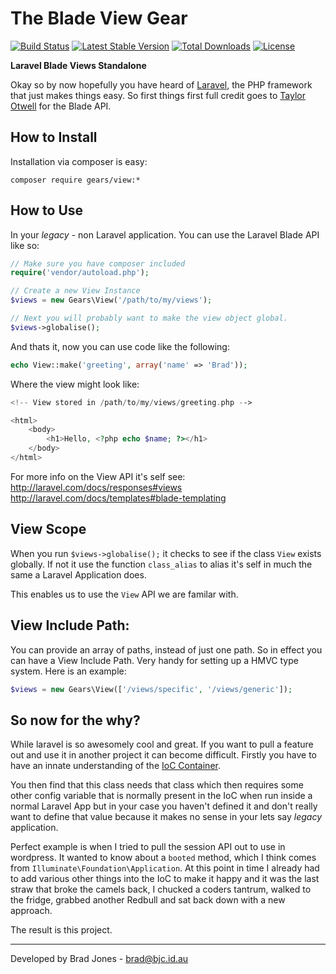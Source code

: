 The Blade View Gear
================================================================================
[![Build Status](https://travis-ci.org/phpgearbox/view.svg)](https://travis-ci.org/phpgearbox/view)
[![Latest Stable Version](https://poser.pugx.org/gears/view/v/stable.svg)](https://packagist.org/packages/gears/view)
[![Total Downloads](https://poser.pugx.org/gears/view/downloads.svg)](https://packagist.org/packages/gears/view)
[![License](https://poser.pugx.org/gears/view/license.svg)](https://packagist.org/packages/gears/view)

**Laravel Blade Views Standalone**

Okay so by now hopefully you have heard of [Laravel](http://laravel.com/),
the PHP framework that just makes things easy. So first things first full credit
goes to [Taylor Otwell](https://github.com/taylorotwell) for the Blade API.

How to Install
--------------------------------------------------------------------------------
Installation via composer is easy:

	composer require gears/view:*

How to Use
--------------------------------------------------------------------------------
In your *legacy* - non Laravel application.
You can use the Laravel Blade API like so:

```php
// Make sure you have composer included
require('vendor/autoload.php');

// Create a new View Instance
$views = new Gears\View('/path/to/my/views');

// Next you will probably want to make the view object global.
$views->globalise();
```

And thats it, now you can use code like the following:

```php
echo View::make('greeting', array('name' => 'Brad'));
```

Where the view might look like:

```php
<!-- View stored in /path/to/my/views/greeting.php -->

<html>
    <body>
        <h1>Hello, <?php echo $name; ?></h1>
    </body>
</html>
```

For more info on the View API it's self see:
http://laravel.com/docs/responses#views
http://laravel.com/docs/templates#blade-templating

View Scope
--------------------------------------------------------------------------------
When you run ```$views->globalise();``` it checks to see if the class ```View```
exists globally. If not it use the function ```class_alias``` to alias it's self
in much the same a Laravel Application does.

This enables us to use the ```View``` API we are familar with.

View Include Path:
--------------------------------------------------------------------------------
You can provide an array of paths, instead of just one path. So in effect you
can have a View Include Path. Very handy for setting up a HMVC type system.
Here is an example:

```php
$views = new Gears\View(['/views/specific', '/views/generic']);
```

So now for the why?
--------------------------------------------------------------------------------
While laravel is so awesomely cool and great. If you want to pull a feature out
and use it in another project it can become difficult. Firstly you have to have
an innate understanding of the [IoC Container](http://laravel.com/docs/ioc).

You then find that this class needs that class which then requires some other
config variable that is normally present in the IoC when run inside a normal
Laravel App but in your case you haven't defined it and don't really want
to define that value because it makes no sense in your lets say *legacy*
application.

Perfect example is when I tried to pull the session API out to use in wordpress.
It wanted to know about a ```booted``` method, which I think comes from
```Illuminate\Foundation\Application```. At this point in time I already had to
add various other things into the IoC to make it happy and it was the last straw
that broke the camels back, I chucked a coders tantrum, walked to the fridge,
grabbed another Redbull and sat back down with a new approach.

The result is this project.

--------------------------------------------------------------------------------
Developed by Brad Jones - brad@bjc.id.au